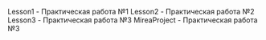 Lesson1 - Практическая работа №1
Lesson2 - Практическая работа №2
Lesson3 - Практическая работа №3
MireaProject - Практическая работа №3
